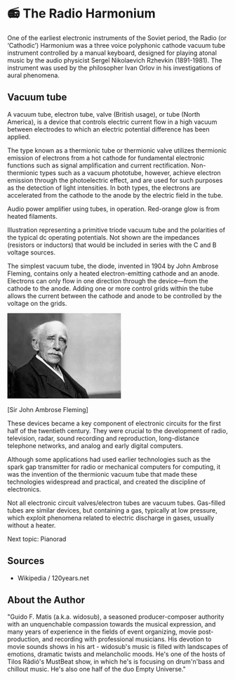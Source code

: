 # 📻 The Radio Harmonium

One of the earliest electronic instruments of the Soviet period, the Radio (or ‘Cathodic’) Harmonium was a three voice polyphonic cathode vacuum tube instrument controlled by a manual keyboard, designed for playing atonal music by the audio physicist Sergeĭ Nikolaevich Rzhevkin (1891-1981). The instrument was used by the philosopher Ivan Orlov in his investigations of aural phenomena.

## Vacuum tube

A vacuum tube, electron tube, valve (British usage), or tube (North America), is a device that controls electric current flow in a high vacuum between electrodes to which an electric potential difference has been applied.

The type known as a thermionic tube or thermionic valve utilizes thermionic emission of electrons from a hot cathode for fundamental electronic functions such as signal amplification and current rectification. Non- thermionic types such as a vacuum phototube, however, achieve electron emission through the photoelectric effect, and are used for such purposes as the detection of light intensities. In both types, the electrons are accelerated from the cathode to the anode by the electric field in the tube.

Audio power amplifier using tubes, in operation. Red-orange glow is from heated filaments.

Illustration representing a primitive triode vacuum tube and the polarities of the typical dc operating potentials. Not shown are the impedances (resistors or inductors) that would be included in series with the C and B voltage sources.

The simplest vacuum tube, the diode, invented in 1904 by
John Ambrose Fleming, contains only a heated electron-emitting cathode and an anode. Electrons can only flow in one direction through the device—from the cathode to the anode.
Adding one or more control grids within the tube allows the current between the cathode and anode to be controlled by the voltage on the grids.

![The Radio Harmonium](_static/images/radio-harmonium/sir_john.png)

[Sir John Ambrose Fleming]

These devices became a key component of electronic circuits for the first half of the twentieth century. They were crucial
to the development of radio, television, radar, sound recording and reproduction, long-distance telephone networks, and analog
and early digital computers.

Although some applications had used earlier technologies such as the spark gap transmitter for radio or mechanical computers for computing, it was the invention of the thermionic vacuum tube that made these technologies widespread and practical, and created the discipline of electronics.

Not all electronic circuit valves/electron tubes are vacuum tubes. Gas-filled tubes are similar devices, but containing a gas, typically at low pressure, which exploit phenomena related to electric discharge in gases, usually without a heater.

Next topic: Pianorad

## Sources

- Wikipedia / 120years.net

## About the Author

"Guido F. Matis (a.k.a. widosub), a seasoned producer-composer authority with an unquenchable compassion towards the musical expression, and many years of experience in the fields of event organizing, movie post-production, and recording with professional musicians. His devotion to movie sounds shows in his art - widosub's music is filled with landscapes of emotions, dramatic twists and melancholic moods. He's one of the hosts of Tilos Rádió's MustBeat show, in which he's is focusing on drum'n'bass and chillout music. He's also one half of the duo Empty Universe."
